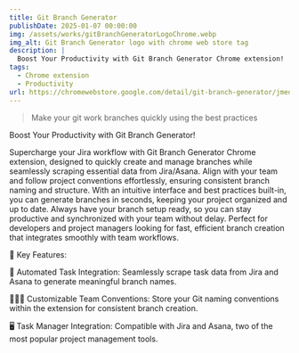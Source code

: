 ```yaml
---
title: Git Branch Generator
publishDate: 2025-01-07 00:00:00
img: /assets/works/gitBranchGeneratorLogoChrome.webp
img_alt: Git Branch Generator logo with chrome web store tag
description: |
  Boost Your Productivity with Git Branch Generator Chrome extension!
tags:
  - Chrome extension
  - Productivity
url: https://chromewebstore.google.com/detail/git-branch-generator/jmedmblcecglbdobclhfemaaepfcjjga
---
```


> Make your git work branches quickly using the best practices

Boost Your Productivity with Git Branch Generator!

Supercharge your Jira workflow with Git Branch Generator Chrome extension, designed to quickly create and manage branches while seamlessly scraping essential data from Jira/Asana. Align with your team and follow project conventions effortlessly, ensuring consistent branch naming and structure. With an intuitive interface and best practices built-in, you can generate branches in seconds, keeping your project organized and up to date. Always have your branch setup ready, so you can stay productive and synchronized with your team without delay. Perfect for developers and project managers looking for fast, efficient branch creation that integrates smoothly with team workflows.

🔑 Key Features:

🤖 Automated Task Integration: Seamlessly scrape task data from Jira and Asana to generate meaningful branch names.

🧑‍🤝‍🧑 Customizable Team Conventions: Store your Git naming conventions within the extension for consistent branch creation.

🖥️ Task Manager Integration: Compatible with Jira and Asana, two of the most popular project management tools.
